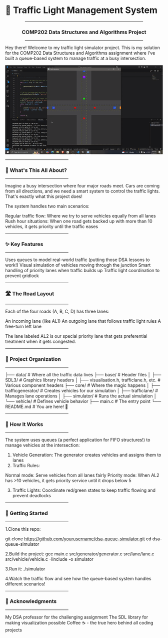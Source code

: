 # 🚦 Traffic Light Management System
<div align="center">
  <hr style="width: 75%">
  <h3>COMP202 Data Structures and Algorithms Project</h3>
  <hr style="width: 75%">
</div>

Hey there! Welcome to my traffic light simulator project. This is my solution for the COMP202 Data Structures and Algorithms assignment where I've built a queue-based system to manage traffic at a busy intersection.

![Simulator GIF](gif/simulator.gif)

<hr style="width: 40%"><h3>🚗 What's This All About?</h3><hr style="width: 40%">

Imagine a busy intersection where four major roads meet. Cars are coming from all directions, and we need a smart system to control the traffic lights. That's exactly what this project does!

The system handles two main scenarios:

Regular traffic flow: Where we try to serve vehicles equally from all lanes
Rush hour situations: When one road gets backed up with more than 10 vehicles, it gets priority until the traffic eases

<hr style="width: 40%"><h3>✨ Key Features</h3><hr style="width: 40%">

Uses queues to model real-world traffic (putting those DSA lessons to work!)
Visual simulation of vehicles moving through the junction
Smart handling of priority lanes when traffic builds up
Traffic light coordination to prevent gridlock

<hr style="width: 40%"><h3>🛣️ The Road Layout</h3><hr style="width: 40%">

Each of the four roads (A, B, C, D) has three lanes:

An incoming lane (like AL1)
An outgoing lane that follows traffic light rules
A free-turn left lane

The lane labeled AL2 is our special priority lane that gets preferential treatment when it gets congested.



<hr style="width: 40%"><h3>📁 Project Organization</h3><hr style="width: 40%">

├── data/                         # Where all the traffic data lives
├── base/                      # Header files
│   ├── SDL3/                     # Graphics library headers
│   ├── visualisation.h, trafficlane.h, etc. # Various component headers
├── core/                          # Where the magic happens
│   ├── trafficgenerator/                # Creates vehicles for our simulation
│   ├── trafficlane/                     # Manages lane operations
│   ├── simulator/                # Runs the actual simulation
│   └── vehicle/                  # Defines vehicle behavior
├── main.c                        # The entry point
└── README.md                     # You are here! 👋



<hr style="width: 40%"><h3>🧠 How It Works</h3><hr style="width: 40%">
The system uses queues (a perfect application for FIFO structures!) to manage vehicles at the intersection:

1. Vehicle Generation: The generator creates vehicles and assigns them to lanes
2. Traffic Rules:

Normal mode: Serve vehicles from all lanes fairly
Priority mode: When AL2 has >10 vehicles, it gets priority service until it drops below 5


3. Traffic Lights: Coordinate red/green states to keep traffic flowing and prevent deadlocks

<hr style="width: 40%"><h3>🚀 Getting Started</h3><hr style="width: 40%">

1.Clone this repo:

git clone https://github.com/yourusername/dsa-queue-simulator.git
cd dsa-queue-simulator

2.Build the project:
gcc main.c src/generator/generator.c src/lane/lane.c src/vehicle/vehicle.c -Iinclude -o simulator

3.Run it:
./simulator

4.Watch the traffic flow and see how the queue-based system handles different scenarios!

<hr style="width: 40%"><h3>🙏 Acknowledgments</h3><hr style="width: 40%">

My DSA professor for the challenging assignment
The SDL library for making visualization possible
Coffee ☕ - the true hero behind all coding projects